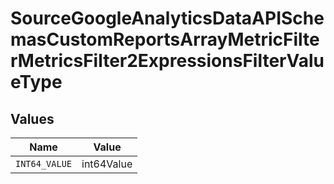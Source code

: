 # SourceGoogleAnalyticsDataAPISchemasCustomReportsArrayMetricFilterMetricsFilter2ExpressionsFilterValueType


## Values

| Name          | Value         |
| ------------- | ------------- |
| `INT64_VALUE` | int64Value    |